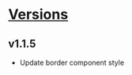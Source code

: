 # [Versions](https://github.com/Tracktor/design-system-tracktor/releases)

## v1.1.5
- Update border component style

